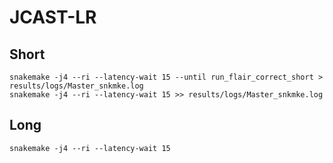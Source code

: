 # JCAST-LR

## Short
```
snakemake -j4 --ri --latency-wait 15 --until run_flair_correct_short > results/logs/Master_snkmke.log
snakemake -j4 --ri --latency-wait 15 >> results/logs/Master_snkmke.log
```

## Long
```
snakemake -j4 --ri --latency-wait 15
```


